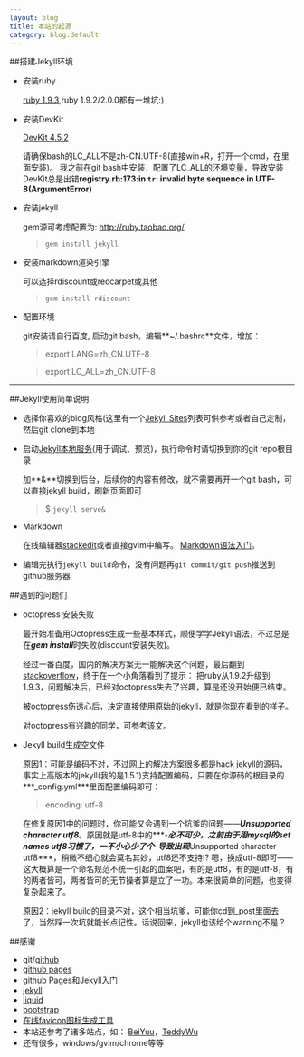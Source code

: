 ```yaml
---
layout: blog
title: 本站的起源
category: blog.default
---
```


##搭建Jekyll环境
- 安装ruby

  [ruby 1.9.3](http://dl.bintray.com/oneclick/rubyinstaller/rubyinstaller-1.9.3-p545.exe?direct),ruby 1.9.2/2.0.0都有一堆坑:)

- 安装DevKit

  [DevKit 4.5.2](https://github.com/downloads/oneclick/rubyinstaller/DevKit-tdm-32-4.5.2-20111229-1559-sfx.exe)

  请确保bash的LC_ALL不是zh-CN.UTF-8(直接win+R，打开一个cmd，在里面安装)。
  我之前在git bash中安装，配置了LC_ALL的环境变量，导致安装DevKit总是出错**registry.rb:173:in `tr`: invalid byte sequence in UTF-8(ArgumentError)**

- 安装jekyll

  gem源可考虑配置为: http://ruby.taobao.org/
  >`gem install jekyll`

- 安装markdown渲染引擎

  可以选择rdiscount或redcarpet或其他
  >`gem install rdiscount`

- 配置环境

  git安装请自行百度, 启动git bash，编辑**~/.bashrc**文件，增加：
  > export LANG=zh_CN.UTF-8

  > export LC_ALL=zh_CN.UTF-8

----------
##Jekyll使用简单说明
- 选择你喜欢的blog风格(这里有一个[Jekyll Sites](https://github.com/jekyll/jekyll/wiki/Sites)列表可供参考或者自己定制，然后git clone到本地

- 启动[Jekyll本地服务](http://localhost:4000/)(用于调试、预览)，执行命令时请切换到你的git repo根目录

  加**&**切换到后台，后续你的内容有修改，就不需要再开一个git bash，可以直接jekyll build，刷新页面即可
  > $ `jekyll serve&`

- Markdown

  在线编辑器[stackedit](https://stackedit.io)或者直接gvim中编写。
  [Markdown语法入门](http://joinwee.com/lesson/10/)。

- 编辑完执行`jekyll build`命令，没有问题再`git commit/git push`推送到github服务器



##遇到的问题们
- octopress 安装失败

  最开始准备用Octopress生成一些基本样式，顺便学学Jekyll语法，不过总是在***gem install***时失败(discount安装失败)。
  
  经过一番百度，国内的解决方案无一能解决这个问题，最后翻到[stackoverflow](http://www.stackoverflow.com)，终于在一个小角落看到了提示： 把ruby从1.9.2升级到1.9.3，问题解决后，已经对octopress失去了兴趣，算是还没开始便已结束。
  
  被octopress伤透心后，决定直接使用原始的jekyll，就是你现在看到的样子。
  
  对octopress有兴趣的同学，可参考[该文](http://blog.163.com/fuhaocn@126/blog/static/366650802012115103842500/)。

- Jekyll build生成空文件

  原因1：可能是编码不对，不过网上的解决方案很多都是hack jekyll的源码，事实上高版本的jekyll(我的是1.5.1)支持配置编码，只要在你源码的根目录的***_config.yml***里面配置编码即可：
  
  > encoding: utf-8
  
  在修复原因1中的问题时，你可能又会遇到一个坑爹的问题——***Unsupported character utf8***。原因就是utf-8中的***-***必不可少，之前由于用mysql的set names utf8习惯了，一不小心少了个***-***导致出现***Unsupported character utf8***，稍微不细心就会莫名其妙，utf8还不支持!? 嗯，换成utf-8即可——这大概算是一个命名规范不统一引起的血案吧，有的是utf8，有的是utf-8，有的两者皆可，两者皆可的无节操者算是立了一功。本来很简单的问题，也变得复杂起来了。
  
  原因2：jekyll build的目录不对，这个相当坑爹，可能你cd到_post里面去了，当然踩一次坑就能长点记性。话说回来，jekyll也该给个warning不是？

##感谢
- git/[github](https://www.github.com)
- [github pages](https://pages.github.com)
- [github Pages和Jekyll入门](http://www.ruanyifeng.com/blog/2012/08/blogging_with_jekyll.html)
- [jekyll](http://jekyllrb.com/docs/quickstart/)
- [liquid](http://docs.shopify.com/themes/liquid-basics/output)
- [bootstrap](http://www.bootcss.com)
- [在线favicon图标生成工具](http://www.atool.org/ico.php)
- 本站还参考了诸多站点，如： [BeiYuu](http://beiyuu.com/)，[TeddyWu](http://teddywu.info/)
- 还有很多，windows/gvim/chrome等等

